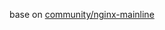 base on [community/nginx-mainline](https://git.archlinux.org/svntogit/community.git/tree/trunk?h=packages/nginx-mainline)
